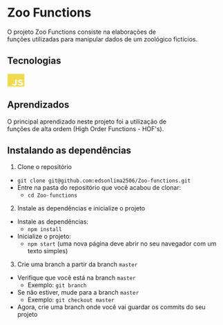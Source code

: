 # Zoo Functions

O projeto Zoo Functions consiste na elaborações de </br>
funções utilizadas para manipular dados de um zoológico fictícios.

## Tecnologias

<div>
  <img align="center" alt="Edson-Js" height="30" width="40" src="https://raw.githubusercontent.com/devicons/devicon/master/icons/javascript/javascript-plain.svg">
</div>

## Aprendizados

O principal aprendizado neste projeto foi a utilização de </br>
funções de alta ordem (High Order Functions - HOF's).

## Instalando as dependências

 1. Clone o repositório
  * `git clone git@github.com:edsonlima2506/Zoo-functions.git`
  * Entre na pasta do repositório que você acabou de clonar:
    * `cd Zoo-functions`

2. Instale as dependências e inicialize o projeto
  * Instale as dependências:
    * `npm install`
  * Inicialize o projeto:
    * `npm start` (uma nova página deve abrir no seu navegador com um texto simples)

3. Crie uma branch a partir da branch `master`

  * Verifique que você está na branch `master`
    * Exemplo: `git branch`
  * Se não estiver, mude para a branch `master`
    * Exemplo: `git checkout master`
  * Agora, crie uma branch onde você vai guardar os commits do seu projeto

